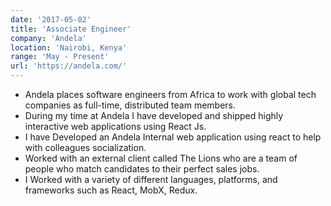 ```yaml
---
date: '2017-05-02'
title: 'Associate Engineer'
company: 'Andela'
location: 'Nairobi, Kenya'
range: 'May - Present'
url: 'https://andela.com/'
---
```


- Andela places software engineers from Africa to work with global tech companies as full-time, distributed team members.
- During my time at Andela I have developed and shipped highly interactive web applications using React Js.
- I have Developed an Andela Internal web application using react to help with colleagues socialization.
- Worked with an external client called The Lions who are a team of people who match candidates to their perfect sales jobs.
- I Worked with a variety of different languages, platforms, and frameworks such as React, MobX, Redux.